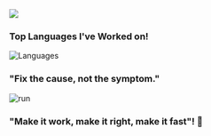 <img src="https://github-readme-stats.vercel.app/api?username=shatabdichakraborty&&show_icons=true&title_color=ffffff&icon_color=bb2acf&text_color=daf7dc&bg_color=151515">


### Top Languages I've Worked on!
![Languages](https://github-readme-stats.anuraghazra1.vercel.app/api/top-langs/?username=shatabdichakraborty&layout=compact&theme=chartreuse-dark)

### "Fix the cause, not the symptom." 
![run](https://media0.giphy.com/media/WfwzZpfH8Ejra/giphy.gif)
### "Make it work, make it right, make it fast"! 👋
